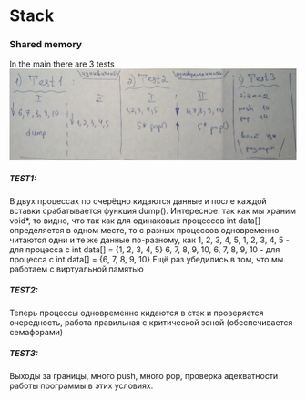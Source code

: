 # Stack #
### Shared memory ###
In the main there are 3 tests
![alt text](tests.png "Описание будет тут")
##### TEST1: ##### 
В двух процессах по очерёдно кидаются данные и после каждой вставки срабатывается функция dump().
Интересное: так как мы храним void*, то видно, что так как для одинаковых процессов int data[] определяется в одном месте, то с разных процессов одновременно читаются одни и те же данные по-разному, как
1, 2, 3, 4, 5, 1, 2, 3, 4, 5   - для процесса с int data[] = {1, 2, 3, 4, 5}
6, 7, 8, 9, 10, 6, 7, 8, 9, 10 - для процесса с int data[] = {6, 7, 8, 9, 10}
Ещё раз убедились в том, что мы работаем с виртуальной памятью
##### TEST2: ##### 
Теперь процессы одновременно кидаются в стэк и проверяется очередность, работа правильная с критической зоной (обеспечивается семафорами)
##### TEST3: ##### 
Выходы за границы, много push, много pop, проверка адекватности работы программы в этих условиях.
